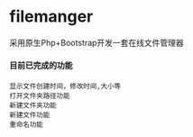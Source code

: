 # filemanger
采用原生Php+Bootstrap开发一套在线文件管理器

#### 目前已完成的功能
    显示文件创建时间，修改时间,大小等
    打开文件夹路径功能
    新建文件夹功能
    新建文件功能
    重命名功能


